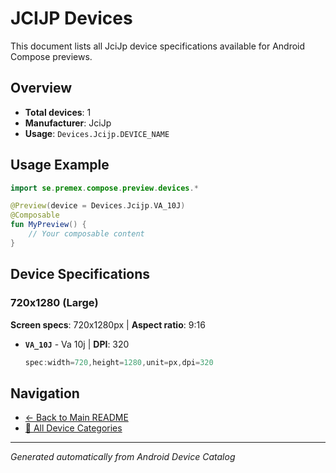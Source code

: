 # JCIJP Devices

This document lists all JciJp device specifications available for Android Compose previews.

## Overview

- **Total devices**: 1
- **Manufacturer**: JciJp
- **Usage**: `Devices.Jcijp.DEVICE_NAME`

## Usage Example

```kotlin
import se.premex.compose.preview.devices.*

@Preview(device = Devices.Jcijp.VA_10J)
@Composable
fun MyPreview() {
    // Your composable content
}
```

## Device Specifications

### 720x1280 (Large)

**Screen specs**: 720x1280px | **Aspect ratio**: 9:16

- **`VA_10J`** - Va 10j | **DPI**: 320
  ```kotlin
  spec:width=720,height=1280,unit=px,dpi=320
  ```

## Navigation

- [← Back to Main README](../../README.md)
- [📱 All Device Categories](../README.md)

---
*Generated automatically from Android Device Catalog*
